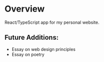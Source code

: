 # Overview

React/TypeScript app for my personal website.

## Future Additions:

- Essay on web design principles
- Essay on poetry
